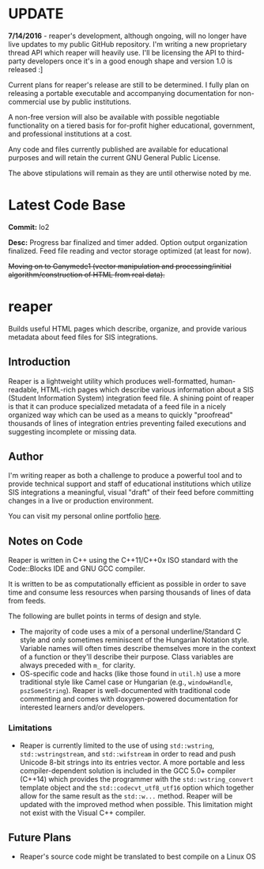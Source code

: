 # UPDATE
**7/14/2016** - reaper's development, although ongoing, will no longer have live updates to my public GitHub repository. I'm writing a new proprietary thread API which reaper will heavily use. I'll be licensing the API to third-party developers once it's in a good enough shape and version 1.0 is released :]

Current plans for reaper's release are still to be determined. I fully plan on releasing a portable executable and accompanying documentation for non-commercial use by public institutions.

A non-free version will also be available with possible negotiable functionality on a tiered basis for for-profit higher educational, government, and professional institutions at a cost.

Any code and files currently published are available for educational purposes and will retain the current GNU General Public License.

The above stipulations will remain as they are until otherwise noted by me.

# Latest Code Base
**Commit:** Io2

**Desc:** Progress bar finalized and timer added. Option output organization
finalized. Feed file reading and vector storage optimized (at least for
now).

~~Moving on to Ganymede1 (vector manipulation and processing/initial
algorithm/construction of HTML from real data).~~

# reaper
Builds useful HTML pages which describe, organize, and provide various metadata about feed files for SIS integrations.

Introduction
--------
Reaper is a lightweight utility which produces well-formatted, human-readable, HTML-rich pages which describe various information about a SIS (Student Information System) integration feed file. A shining point of reaper is that it can produce specialized metadata of a feed file in a nicely organized way which can be used as a means to quickly "proofread" thousands of lines of integration entries preventing failed executions and suggesting incomplete or missing data.

Author
--------
I'm writing reaper as both a challenge to produce a powerful tool and to provide technical support and staff of educational institutions which utilize SIS integrations a meaningful, visual "draft" of their feed before committing changes in a live or production environment.

You can visit my personal online portfolio [here][ghostcat].

[ghostcat]: http://av.x10.bz/

Notes on Code
--------
Reaper is written in C++ using the C++11/C++0x ISO standard with the Code::Blocks IDE and GNU GCC compiler. 

It is written to be as computationally efficient as possible in order to save time and consume less resources when parsing thousands of lines of data from feeds.

The following are bullet points in terms of design and style.

* The majority of code uses a mix of a personal underline/Standard C style and only sometimes reminiscent of the Hungarian Notation style. Variable names will often times describe themselves more in the context of a function or they'll describe their purpose. Class variables are always preceded with ```m_``` for clarity.
* OS-specific code and hacks (like those found in ```util.h```) use a more traditional style like Camel case or Hungarian (e.g., ```windowHandle```, ```pszSomeString```). Reaper is well-documented with traditional code commenting and comes with doxygen-powered documentation for interested learners and/or developers.

### Limitations
* Reaper is currently limited to the use of using ```std::wstring```, ```std::wstringstream```, and ```std::wifstream``` in order to read and push Unicode 8-bit strings into its entries vector. A more portable and less compiler-dependent solution is included in the GCC 5.0+ compiler (C++14) which provides the programmer with the ```std::wstring_convert``` template object and the ```std::codecvt_utf8_utf16``` option which together allow for the same result as the ```std::w...``` method. Reaper will be updated with the improved method when possible. This limitation might not exist with the Visual C++ compiler.

Future Plans
--------
* Reaper's source code might be translated to best compile on a Linux OS

